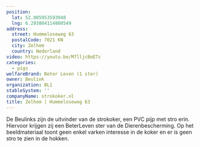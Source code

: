 ```yaml
---
position:
  lat: 52.005953593948
  lng: 6.293804114800549
address:
  street: Hummeloseweg 63
  postalCode: 7021 KN
  city: Zelhem
  country: Nederland
video: https://youtu.be/M7lljcBoETc
categories:
  - pigs
welfareBrand: Beter Leven (1 ster)
owner: Beulink
organization: BL1
stableSystem: ''
companyName: strokoker.nl
title: Zelhem | Hummeloseweg 63
---
```


De Beulinks zijn de uitvinder van de strokoker, een PVC pijp met stro erin. Hiervoor krijgen zij een BeterLeven ster van de Dierenbescherming. Op het beeldmateriaal toont geen enkel varken interesse in de koker en er is geen stro te zien in de hokken.
